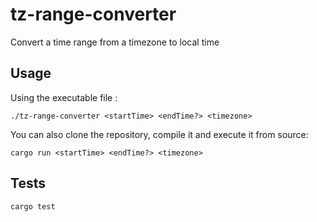# tz-range-converter
Convert a time range from a timezone to local time

## Usage
Using the executable file :
```
./tz-range-converter <startTime> <endTime?> <timezone>
```

You can also clone the repository, compile it and execute it from source:
```
cargo run <startTime> <endTime?> <timezone>
```

## Tests
```
cargo test
```